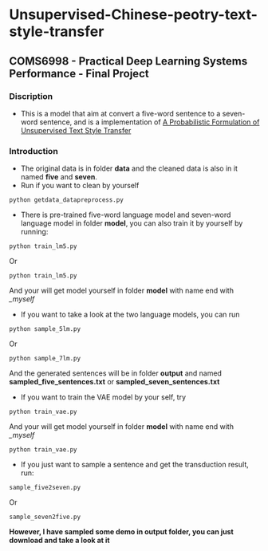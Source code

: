 # Unsupervised-Chinese-peotry-text-style-transfer  
## COMS6998 - Practical Deep Learning Systems Performance - Final Project 
### Discription
- This is a model that aim at convert a five-word sentence to a seven-word sentence, and is a implementation of  [A Probabilistic Formulation of Unsupervised Text Style Transfer](https://arxiv.org/abs/2002.03912)

### Introduction  
- The original data is in folder **data** and the cleaned data is also in it named **five** and **seven**. 
- Run if you want to clean by yourself
```
python getdata_datapreprocess.py
```
- There is pre-trained five-word language model and seven-word language model in folder **model**, you can also train it by yourself by running:

```
python train_lm5.py
```
Or

```
python train_lm5.py
```
And your will get model yourself in folder **model** with name end with *_myself*
- If you want to take a look at the two language models, you can run 

```
python sample_5lm.py
```
Or

```
python sample_7lm.py
```
And the generated sentences will be in folder **output** and named **sampled_five_sentences.txt** or **sampled_seven_sentences.txt**

- If you want to train the VAE model by your self, try
```
python train_vae.py
```
And your will get model yourself in folder **model** with name end with *_myself*
```
python train_vae.py
```
- If you just want to sample a sentence and get the transduction result, run:
```
sample_five2seven.py

```

Or 

```
sample_seven2five.py

```

**However, I have sampled some demo in output folder, you can just download and take a look at it**
